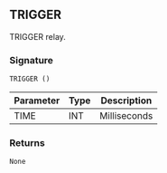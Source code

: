## TRIGGER

TRIGGER relay.


### Signature

`TRIGGER ()` 


| Parameter | Type | Description  |
| --------- | ---- | ------------ |
| TIME      | INT  | Milliseconds |



### Returns

`None`
